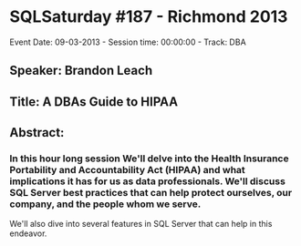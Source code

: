 # SQLSaturday #187 - Richmond 2013
Event Date: 09-03-2013 - Session time: 00:00:00 - Track: DBA
## Speaker: Brandon Leach
## Title: A DBAs Guide to HIPAA
## Abstract:
### In this hour long session We'll delve into the Health Insurance Portability and Accountability Act (HIPAA) and what implications it has for us as data professionals.  We'll discuss SQL Server best practices that can help protect ourselves, our company, and the people whom we serve.
We'll also dive into several features in SQL Server that can help in this endeavor. 
